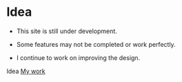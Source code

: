 # Idea
- This site is still under development.
* Some features may not be completed or work perfectly.
+ I continue to work on improving the design.

Idea [My work](https://argen09.github.io/Idea/)

